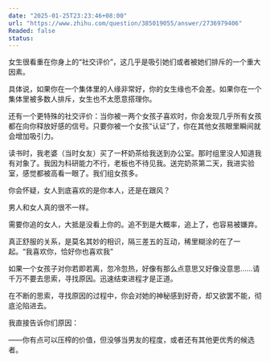 ```yaml
---
date: "2025-01-25T23:23:46+08:00"
url: "https://www.zhihu.com/question/385019055/answer/2736979406"
Readed: false
status:
---
```

女生很看重在你身上的“社交评价”，这几乎是吸引她们或者被她们排斥的一个重大因素。

具体说，如果你在一个集体里的人缘非常好，你的女生缘也不会差。如果你在一个集体里被多数人排斥，女生也不太愿意搭理你。

还有一个更特殊的社交评价：当你被一两个女孩子喜欢时，你会发现几乎所有女孩都在向你释放好感的信号。只要你被一个女孩“认证”了，你在其他女孩眼里瞬间就会增加吸引力。

读书时，我老婆（当时女友）买了一杯奶茶给我送到办公室。那时组里没人知道我有对象了。我因为科研能力不行，老板也不待见我。送完奶茶第二天，我进实验室，感觉都被高看一眼了。我们组女孩多。

你会怀疑，女人到底喜欢的是你本人，还是在跟风？

男人和女人真的很不一样。

需要你追的女人，大抵是没看上你的。追不到是大概率，追上了，也容易被嫌弃。

真正舒服的关系，是莫名其妙的相识，隔三差五的互动，稀里糊涂的在了一起。“我喜欢你，恰好你也喜欢我”

如果一个女孩子对你若即若离，忽冷忽热，好像有那么点意思又好像没意思……请千万不要去思索，寻找原因。迅速结束进程才是正道。

在不断的思索，寻找原因的过程中，你会对她的神秘感到好奇，却又欲罢不能，彻底沦陷进去。

我直接告诉你们原因：

——你有点可以压榨的价值，但没够当男友的程度，或者还有其他更优秀的候选者。